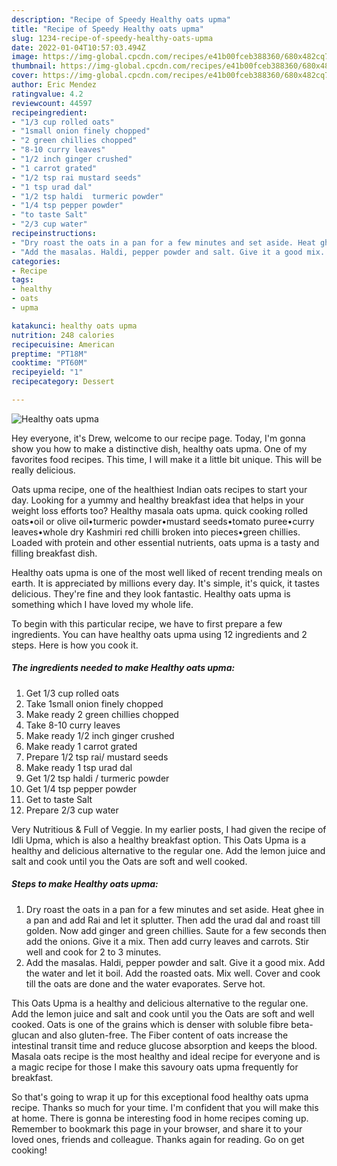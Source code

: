 ```yaml
---
description: "Recipe of Speedy Healthy oats upma"
title: "Recipe of Speedy Healthy oats upma"
slug: 1234-recipe-of-speedy-healthy-oats-upma
date: 2022-01-04T10:57:03.494Z
image: https://img-global.cpcdn.com/recipes/e41b00fceb388360/680x482cq70/healthy-oats-upma-recipe-main-photo.jpg
thumbnail: https://img-global.cpcdn.com/recipes/e41b00fceb388360/680x482cq70/healthy-oats-upma-recipe-main-photo.jpg
cover: https://img-global.cpcdn.com/recipes/e41b00fceb388360/680x482cq70/healthy-oats-upma-recipe-main-photo.jpg
author: Eric Mendez
ratingvalue: 4.2
reviewcount: 44597
recipeingredient:
- "1/3 cup rolled oats"
- "1small onion finely chopped"
- "2 green chillies chopped"
- "8-10 curry leaves"
- "1/2 inch ginger crushed"
- "1 carrot grated"
- "1/2 tsp rai mustard seeds"
- "1 tsp urad dal"
- "1/2 tsp haldi  turmeric powder"
- "1/4 tsp pepper powder"
- "to taste Salt"
- "2/3 cup water"
recipeinstructions:
- "Dry roast the oats in a pan for a few minutes and set aside. Heat ghee in a pan and add Rai and let it splutter. Then add the urad dal and roast till golden. Now add ginger and green chillies. Saute for a few seconds then add the onions. Give it a mix. Then add curry leaves and carrots. Stir well and cook for 2 to 3 minutes."
- "Add the masalas. Haldi, pepper powder and salt. Give it a good mix. Add the water and let it boil. Add the roasted oats. Mix well. Cover and cook till the oats are done and the water evaporates. Serve hot."
categories:
- Recipe
tags:
- healthy
- oats
- upma

katakunci: healthy oats upma 
nutrition: 248 calories
recipecuisine: American
preptime: "PT18M"
cooktime: "PT60M"
recipeyield: "1"
recipecategory: Dessert

---
```



![Healthy oats upma](https://img-global.cpcdn.com/recipes/e41b00fceb388360/680x482cq70/healthy-oats-upma-recipe-main-photo.jpg)

Hey everyone, it's Drew, welcome to our recipe page. Today, I'm gonna show you how to make a distinctive dish, healthy oats upma. One of my favorites food recipes. This time, I will make it a little bit unique. This will be really delicious.

Oats upma recipe, one of the healthiest Indian oats recipes to start your day. Looking for a yummy and healthy breakfast idea that helps in your weight loss efforts too? Healthy masala oats upma. quick cooking rolled oats•oil or olive oil•turmeric powder•mustard seeds•tomato puree•curry leaves•whole dry Kashmiri red chilli broken into pieces•green chillies. Loaded with protein and other essential nutrients, oats upma is a tasty and filling breakfast dish.

Healthy oats upma is one of the most well liked of recent trending meals on earth. It is appreciated by millions every day. It's simple, it's quick, it tastes delicious. They're fine and they look fantastic. Healthy oats upma is something which I have loved my whole life.


To begin with this particular recipe, we have to first prepare a few ingredients. You can have healthy oats upma using 12 ingredients and 2 steps. Here is how you cook it.

<!--inarticleads1-->

##### The ingredients needed to make Healthy oats upma:

1. Get 1/3 cup rolled oats
1. Take 1small onion finely chopped
1. Make ready 2 green chillies chopped
1. Take 8-10 curry leaves
1. Make ready 1/2 inch ginger crushed
1. Make ready 1 carrot grated
1. Prepare 1/2 tsp rai/ mustard seeds
1. Make ready 1 tsp urad dal
1. Get 1/2 tsp haldi / turmeric powder
1. Get 1/4 tsp pepper powder
1. Get to taste Salt
1. Prepare 2/3 cup water


Very Nutritious &amp; Full of Veggie. In my earlier posts, I had given the recipe of Idli Upma, which is also a healthy breakfast option. This Oats Upma is a healthy and delicious alternative to the regular one. Add the lemon juice and salt and cook until you the Oats are soft and well cooked. 

<!--inarticleads2-->

##### Steps to make Healthy oats upma:

1. Dry roast the oats in a pan for a few minutes and set aside. Heat ghee in a pan and add Rai and let it splutter. Then add the urad dal and roast till golden. Now add ginger and green chillies. Saute for a few seconds then add the onions. Give it a mix. Then add curry leaves and carrots. Stir well and cook for 2 to 3 minutes.
1. Add the masalas. Haldi, pepper powder and salt. Give it a good mix. Add the water and let it boil. Add the roasted oats. Mix well. Cover and cook till the oats are done and the water evaporates. Serve hot.


This Oats Upma is a healthy and delicious alternative to the regular one. Add the lemon juice and salt and cook until you the Oats are soft and well cooked. Oats is one of the grains which is denser with soluble fibre beta-glucan and also gluten-free. The Fiber content of oats increase the intestinal transit time and reduce glucose absorption and keeps the blood. Masala oats recipe is the most healthy and ideal recipe for everyone and is a magic recipe for those I make this savoury oats upma frequently for breakfast. 

So that's going to wrap it up for this exceptional food healthy oats upma recipe. Thanks so much for your time. I'm confident that you will make this at home. There is gonna be interesting food in home recipes coming up. Remember to bookmark this page in your browser, and share it to your loved ones, friends and colleague. Thanks again for reading. Go on get cooking!
